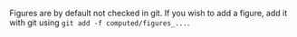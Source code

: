 Figures are by default not checked in git.
If you wish to add a figure, add it with git using `git add -f computed/figures_...`.